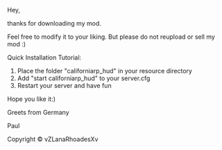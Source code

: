 Hey,

thanks for downloading my mod. 

Feel free to modify it to your liking. But please do not reupload or sell my mod :) 

Quick Installation Tutorial: 
1. Place the folder "californiarp_hud" in your resource directory
2. Add "start californiarp_hud" to your server.cfg
3. Restart your server and have fun

Hope you like it:)

Greets from Germany

Paul

Copyright © vZLanaRhoadesXv